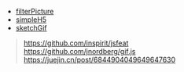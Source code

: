 - [filterPicture](https://xxliang1122.github.io/utils/dist/#/filter)
- [simpleH5](https://xxliang1122.github.io/utils/dist/#/simpleH5)
- [sketchGif](https://xxliang1122.github.io/utils/dist/#/sketchGif)

> https://github.com/inspirit/jsfeat  
> https://github.com/jnordberg/gif.js  
> https://juejin.cn/post/6844904049649647630